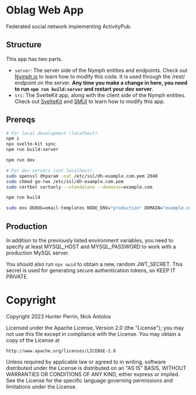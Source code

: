 # Oblag Web App

Federated social network implementing ActivityPub.

## Structure

This app has two parts.

- `server`: The server side of the Nymph entities and endpoints.
  Check out [Nymph.js](https://nymph.io) to learn how to modify this code. It is used through the /rest/ endpoint on the server.
  **Any time you make a change in here, you need to run `npm run build:server` and restart your dev server.**
- `src`: The SvelteKit app, along with the client side of the Nymph entities.
  Check out [SvelteKit](https://kit.svelte.dev/) and [SMUI](https://sveltematerialui.com/) to learn how to modify this app.

## Prereqs

```sh
# For local development (localhost).
npm i
npx svelte-kit sync
npm run build:server

npm run dev
```

```sh
# For dev servers (not localhost).
sudo openssl dhparam -out /etc/ssl/dh-example.com.pem 2048
sudo chmod go-rwx /etc/ssl/dh-example.com.pem
sudo certbot certonly --standalone --domains=example.com

npm run build

sudo env DEBUG=email-templates NODE_ENV="production" DOMAIN="example.com" JWT_SECRET="6002c271-157d-4a52-b8a3-b4cef645fb67" CERT="$(sudo cat /etc/letsencrypt/live/example.com/fullchain.pem)" KEY="$(sudo cat /etc/letsencrypt/live/example.com/privkey.pem)" DH_PARAM="$(sudo cat /etc/ssl/dh-example.com.pem)" PORT=443 REDIRECT_PORT=80 npm run devserver:start
```

## Production

In addition to the previously listed environment variables, you need to specify at least MYSQL_HOST and MYSQL_PASSWORD to work with a production MySQL server.

You should also run `npx uuid` to obtain a new, random JWT_SECRET. This secret is used for generating secure authentication tokens, so KEEP IT PRIVATE.

# Copyright

Copyright 2023 Hunter Perrin, Nick Antolos

Licensed under the Apache License, Version 2.0 (the "License");
you may not use this file except in compliance with the License.
You may obtain a copy of the License at

    http://www.apache.org/licenses/LICENSE-2.0

Unless required by applicable law or agreed to in writing, software
distributed under the License is distributed on an "AS IS" BASIS,
WITHOUT WARRANTIES OR CONDITIONS OF ANY KIND, either express or implied.
See the License for the specific language governing permissions and
limitations under the License.

